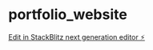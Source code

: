 # portfolio_website

[Edit in StackBlitz next generation editor ⚡️](https://stackblitz.com/~/github.com/sravankumarnnv/portfolio_website)